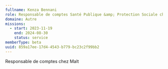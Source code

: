 ```yaml
---
fullname: Kenza Bennani
role: Responsable de comptes Santé Publique &amp; Protection Sociale chez Malt
domaine: Autre
missions:
  - start: 2023-11-19
    end: 2024-08-30
    status: service
memberType: beta
uuid: 859a17ee-17d4-4543-b779-bc23c2f99bb2
---
```

Responsable de comptes chez Malt